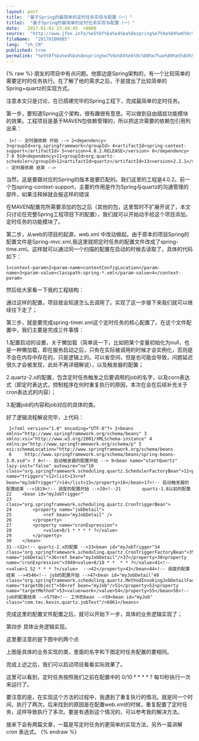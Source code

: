 ```yaml
---
layout: post
title:  "基于Spring的最简单的定时任务实现与配置（一）"
title2:  "基于Spring的最简单的定时任务实现与配置（一）"
date:   2017-01-01 23:49:45  +0800
source:  "http://www.jfox.info/%e5%9f%ba%e4%ba%8espring%e7%9a%84%e6%9c%80%e7%ae%80%e5%8d%95%e7%9a%84%e5%ae%9a%e6%97%b6%e4%bb%bb%e5%8a%a1%e5%ae%9e%e7%8e%b0%e4%b8%8e%e9%85%8d%e7%bd%ae-%e4%b8%80.html"
fileName:  "20170100885"
lang:  "zh_CN"
published: true
permalink: "%e5%9f%ba%e4%ba%8espring%e7%9a%84%e6%9c%80%e7%ae%80%e5%8d%95%e7%9a%84%e5%ae%9a%e6%97%b6%e4%bb%bb%e5%8a%a1%e5%ae%9e%e7%8e%b0%e4%b8%8e%e9%85%8d%e7%bd%ae-%e4%b8%80.html"
---
```

{% raw %}
朋友的项目中有点问题。他那边是Spring架构的，有一个比较简单的需要定时的任务执行。在了解了他的需求之后，于是提出了比较简单的Spring+quartz的实现方式。

 注意本文只是讨论，在已搭建完毕的Spring工程下，完成最简单的定时任务。

 第一步，要知道Spring这个架构，很有趣很有意思。可以做到自由插拔功能模块的效果。工程项目是基于MAVEN包依赖管理的，所以把这次需要的依赖包引用列出来：

     1<!-- 定时器依赖 开始 --> 2<dependency> 3<groupId>org.springframework</groupId> 4<artifactId>spring-context-support</artifactId> 5<version>4.0.2.RELEASE</version> 6</dependency> 7 8 910<dependency>11<groupId>org.quartz-scheduler</groupId>12<artifactId>quartz</artifactId>13<version>2.2.1</version>14</dependency>15<!-- 定时器依赖 结束 -->

当然，这是要跟对应的Spring的版本是要匹配的。我们这里的工程是4.0.2。前一个包spring-context-support，主要的作用是作为Spring与quartz的沟通管理的部件，如果注释掉就会报这样的错误

 在MAVEN配置完所需要添加的包之后（其他的包，这里暂时不扩展开说了，本文只讨论在完整Spring工程项目下的配置），我们就可以开始动手给这个项目添加，定时任务的功能模块了。

第二步，从web的项目的起源，web.xml 中改动做起。由于原本的项目Spring的配置文件是Spring-mvc.xml,我这里就把定时任务的配置文件改成了spring-time.xml。这样就可以通过同一个扫描的配置在启动的时候去读取了。具体的代码如下：

    1<context-param>2<param-name>contextConfigLocation</param-name>3<param-value>classpath:spring-*.xml</param-value>4</context-param>

然后给大家看一下我的工程结构：

 通过这样的配置，项目就会知道怎么去调用了。实现了这一步接下来我们就可以继续往下走了；

 第三步，就是要完成spring-timer.xml这个定时任务的核心配置了。在这个文件配置中，我们主要是完成三件事情：

 1.配置启动的设置，关于懒加载（简单说一下，比如把某个变量初始化为null，也是一种懒加载，即在服务启动之后，只有在实际被调用的时候才会实例化，否则是不会在内存中存在的，只是逻辑上的。可以省空间，但是也可能会导致，问题延迟很久才会被发现，此处不再详细解说），以及触发器的配置；

 2.quartz-2.x的配置，包含定时任务触发之后要调用的job的名字，以及corn表达式（即定时表达式，控制程序在何时重复执行的原因，本次在会在后续补充关于cron表达式的内容）；

 3.配置job的内容和job对应的具体的类。

好了逻辑流程解说完毕，上代码：

     1<?xml version="1.0" encoding="UTF-8"?> 2<beans xmlns="http://www.springframework.org/schema/beans" 3    xmlns:xsi="http://www.w3.org/2001/XMLSchema-instance" 4    xmlns:p="http://www.springframework.org/schema/p" 5    xsi:schemaLocation="http://www.springframework.org/schema/beans  
     6     http://www.springframework.org/schema/beans/spring-beans-3.0.xsd"> 7 8<!-- 启动触发器的配置开始 --> 9<bean name="startQuertz" lazy-init="false" autowire="no"10        class="org.springframework.scheduling.quartz.SchedulerFactoryBean">11<property name="triggers">12<list>13<ref bean="myJobTrigger"/>14</list>15</property>16</bean>17<!-- 启动触发器的配置结束 -->1819<!-- 调度的配置开始 -->20<!--21        quartz-1.8以前的配置   
    22    <bean id="myJobTrigger"  
    23        class="org.springframework.scheduling.quartz.CronTriggerBean">  
    24        <property name="jobDetail">  
    25            <ref bean="myJobDetail" />  
    26        </property>  
    27        <property name="cronExpression">  
    28            <value>0/1 * * * * ?</value>  
    29        </property>  
    30    </bean>  
    31-->32<!-- quartz-2.x的配置 -->33<bean id="myJobTrigger"34        class="org.springframework.scheduling.quartz.CronTriggerFactoryBean">35<property name="jobDetail">36<ref bean="myJobDetail"/>37</property>38<property name="cronExpression">3940<value>0/10 * *  * * ?</value>41<!--   <value>1 52 * * * ?</value>  -->42</property>43</bean>44<!-- 调度的配置结束 -->4546<!-- job的配置开始 -->47<bean id="myJobDetail"48        class="org.springframework.scheduling.quartz.MethodInvokingJobDetailFactoryBean">49<property name="targetObject">50<ref bean="myJob"/>51</property>52<property name="targetMethod">53<value>work</value>54</property>55</bean>56<!-- job的配置结束 -->5758<!-- 工作的bean -->59<bean id="myJob" class="com.tec.kevin.quartz.jobTest"/>6061</beans>

完成这里的配置文件配置之后，就可以开始下一步，具体的业务逻辑实现了；

第四步 具体业务逻辑实现。

这里要注意的是下图中的两个点

上图是具体的业务实现的类，里面的名字和下图定时任务配置的要相同。

完成上述之后，我们可以启动项目看看实际效果了。

这里可以看到，定时任务按照我们之前在配置中的 <value>0/10 * * * * ?</value> 每10秒执行一次 来运行了。

 要注意的是，在实现这个方法的过程中，我遇到了重复执行的情况。就是同一个时间，执行了两次。后来找到的原因是在配置web.xml的时候，重复配置了定时任务，这样导致执行了多次。要是有遇到这个情况的，可以参考我的解决方法。

 接来下会有两篇文章，一篇是写定时任务的更简单的实现方法，另外一篇讲解cron 表达式。
{% endraw %}
